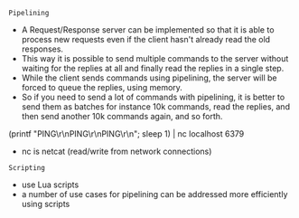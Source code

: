 `Pipelining`
- A Request/Response server can be implemented so that 
    it is able to process new requests even if the client hasn't already read the old responses. 
- This way it is possible to send multiple commands to the server 
    without waiting for the replies at all
    and finally read the replies in a single step.
- While the client sends commands using pipelining, the server will be forced to queue the replies, using memory. 
- So if you need to send a lot of commands with pipelining, it is better to send them as batches
    for instance 10k commands, read the replies,
    and then send another 10k commands again, 
    and so forth.

(printf "PING\r\nPING\r\nPING\r\n"; sleep 1) | nc localhost 6379
- nc is netcat (read/write from network connections)


`Scripting`
- use Lua scripts
- a number of use cases for pipelining can be addressed more efficiently using scripts
